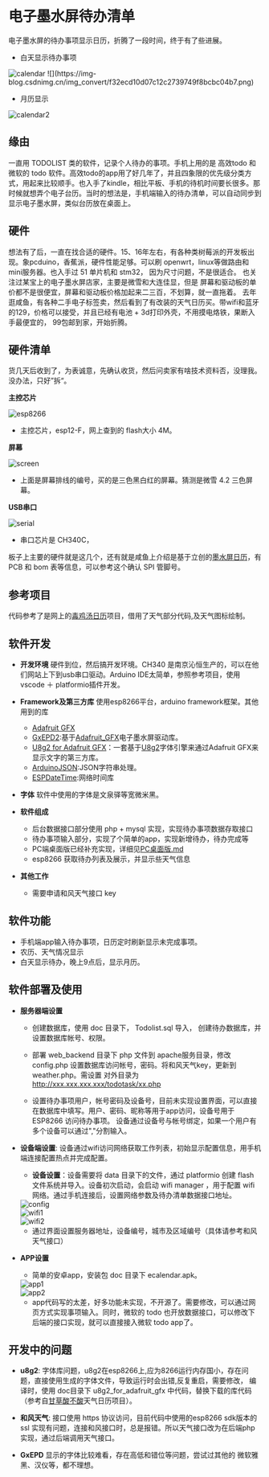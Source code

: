 # 电子墨水屏待办清单
电子墨水屏的待办事项显示日历，折腾了一段时间，终于有了些进展。

- 白天显示待办事项

<img src="image/calendar.png" alt="calendar" />
![](https://img-blog.csdnimg.cn/img_convert/f32ecd10d07c12c2739749f8bcbc04b7.png)

- 月历显示

<img src="image/calendar2.png" alt="calendar2" />


## 缘由
一直用 TODOLIST 类的软件，记录个人待办的事项。手机上用的是 高效todo 和 微软的 todo 软件。高效todo的app用了好几年了，并且四象限的优先级分类方式，用起来比较顺手。也入手了kindle，相比平板、手机的待机时间要长很多。那时候就想弄个电子台历。当时的想法是，手机端输入的待办清单，可以自动同步到显示电子墨水屏，类似台历放在桌面上。

## 硬件
想法有了后，一直在找合适的硬件。15、16年左右，有各种类树莓派的开发板出现。象pcduino，香蕉派，硬件性能足够。可以刷 openwrt，linux等做路由和mini服务器。也入手过 51 单片机和 stm32， 因为尺寸问题，不是很适合。
也关注过某宝上的电子墨水屏店家，主要是微雪和大连佳显，但是 屏幕和驱动板的单价都不是很便宜，屏幕和驱动板价格加起来二三百，不划算，就一直拖着。
去年逛咸鱼，有各种二手电子标签卖，然后看到了有改装的天气日历买。带wifi和蓝牙的129，价格可以接受，并且已经有电池 + 3d打印外壳，不用摸电烙铁，果断入手最便宜的， 99包邮到家，开始折腾。

## 硬件清单
货几天后收到了，为表诚意，先确认收货，然后问卖家有啥技术资料否，没理我。没办法，只好”拆“。

**主控芯片**

<img src="image/esp8266.png" alt="esp8266" /> 

* 主控芯片，esp12-F，网上查到的 flash大小 4M。

**屏幕**

<img src="image/screen.png" alt="screen" />

* 上面是屏幕排线的编号，买的是三色黑白红的屏幕。猜测是微雪 4.2 三色屏幕。

**USB串口**

<img src="image/serial.png" alt="serial" />

* 串口芯片是 CH340C，

板子上主要的硬件就是这几个，还有就是咸鱼上介绍是基于立创的[墨水屏日历](https://oshwhub.com/duck/4-2-cun-mo-shui-ping-ri-li)，有PCB 和 bom 表等信息，可以参考这个确认 SPI 管脚号。

## 参考项目
代码参考了是网上的[毒鸡汤日历](https://github.com/breakstring/eInkCalendarOfToxicSoul)项目，借用了天气部分代码,及天气图标绘制。

## 软件开发

* **开发环境** 硬件到位，然后搞开发环境。CH340 是南京沁恒生产的，可以在他们网站上下到usb串口驱动。Arduino IDE太简单，参照参考项目，使用vscode ＋ platformio插件开发。

* **Framework及第三方库** 使用esp8266平台，arduino framework框架。其他用到的库
    - [Adafruit GFX](https://github.com/adafruit/Adafruit-GFX-Library)
    - [GxEPD2](https://github.com/ZinggJM/GxEPD2):基于[Adafruit_GFX](https://github.com/adafruit/Adafruit-GFX-Library)电子墨水屏驱动库。
    - [U8g2 for Adafruit GFX](https://github.com/olikraus/U8g2_for_Adafruit_GFX)：一套基于[U8g2](https://github.com/olikraus/U8g2)字体引擎来通过Adafruit GFX来显示文字的第三方库。
    - [ArduinoJSON](https://arduinojson.org/):JSON字符串处理。
    - [ESPDateTime](https://github.com/mcxiaoke/ESPDateTime):网络时间库
* **字体** 软件中使用的字体是文泉驿等宽微米黑。

* **软件组成**
    - 后台数据接口部分使用 php + mysql 实现，实现待办事项数据存取接口
    - 待办事项输入部分，实现了个简单的app，实现新增待办，待办完成等
    - PC端桌面版已经补充实现，详细见[PC桌面版.md](./PC桌面版.md)
    - esp8266 获取待办列表及展示，并显示些天气信息

* **其他工作** 
    - 需要申请和风天气接口 key

## 软件功能
* 手机端app输入待办事项，日历定时刷新显示未完成事项。
* 农历、天气情况显示
* 白天显示待办，晚上9点后，显示月历。

## 软件部署及使用

* **服务器端设置**
    - 创建数据库，使用 doc 目录下， Todolist.sql 导入， 创建待办数据库，并设置数据库帐号、权限。

    - 部署 web_backend 目录下 php 文件到 apache服务目录，修改 config.php 设置数据库访问帐号，密码。将和风天气key，更新到weather.php。需设置 对外目录为 http://xxx.xxx.xxx.xxx/todotask/xx.php

    - 设置待办事项用户，帐号密码及设备号，目前未实现设置界面，可以直接在数据库中填写。用户、密码、昵称等用于app访问，设备号用于 ESP8266 访问待办事项。 设备通过设备号与帐号绑定，如果一个用户有多个设备可以通过","分割输入。

* **设备端设置**: 设备通过wifi访问网络获取工作列表，初始显示配置信息，用手机端连接配置热点并完成配置。
    - **设备设置**：设备需要将 data 目录下的文件，通过 platformio 创建 flash 文件系统并导入。设备初次启动，会启动 wifi manager ，用于配置 wifi 网络。通过手机连接后，设置网络参数及待办清单数据接口地址。
    
    <img src="image/config.png" alt="config" />
    <br/>
    <img src="image/wifi1.png" alt="wifi1" />
    <br />
    <img src="image/wifi2.png" alt="wifi2" />

    - 通过界面设置服务器地址，设备编号，城市及区域编号（具体请参考和风天气接口）

* **APP设置**
    - 简单的安卓app，安装包 doc 目录下 ecalendar.apk。
    
    <img src="image/app1.png" alt="app1" />
    <br/>
    <img src="image/app2.png" alt="app2" />

    - app代码写的太差，好多功能未实现，不开源了。需要修改，可以通过网页方式实现事项输入。同时，微软的 todo 也开放数据接口，可以修改下后端的接口实现，就可以直接接入微软 todo app了。 

## 开发中的问题
* **u8g2**: 字体库问题，u8g2在esp8266上,应为8266运行内存国小，存在问题，直接使用生成的字体文件，导致运行时会出错,反复重启，需要修改， 编译时，使用 doc目录下 u8g2_for_adafruit_gfx 中代码，替换下载的库代码（参考自[甘草酸不酸](https://gitee.com/Lichengjiez/weather-ink-screen)天气日历项目）。

* **和风天气**: 接口使用 https 协议访问，目前代码中使用的esp8266 sdk版本的 ssl 实现有问题，连接和风接口时，总是报错。所以天气接口改为在后端php实现，通过后端调用天气接口。

* **GxEPD** 显示的字体比较难看，存在高低和错位等问题，尝试过其他的 微软雅黑、汉仪等，都不理想。

